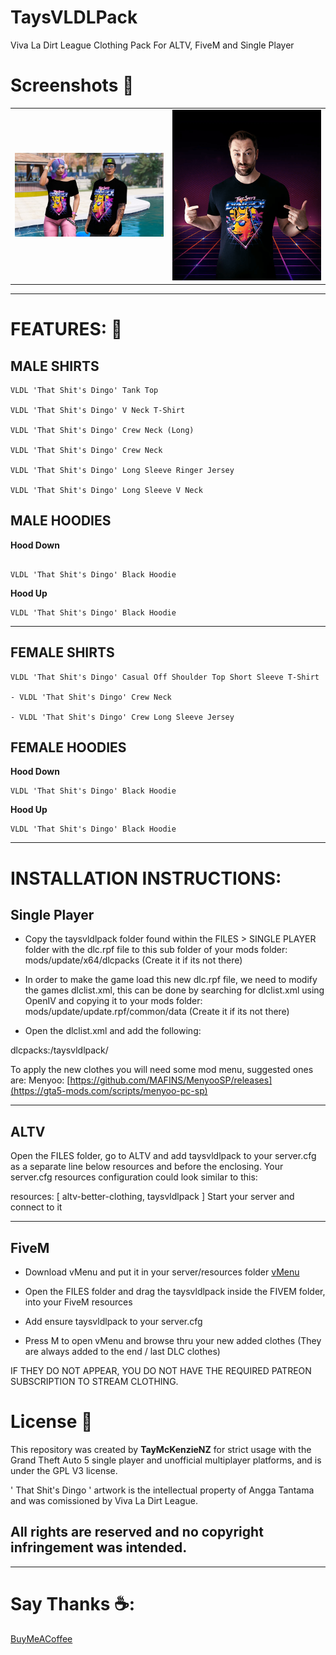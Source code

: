 # TaysVLDLPack

Viva La Dirt League Clothing Pack For ALTV, FiveM and Single Player

# Screenshots 📸

| | |
|-|-|
| <img src="SCREENSHOTS/VLDL001.jpeg" width="550"> | <img src="SCREENSHOTS/VLDL002.png" width="550"> |


----------------------------------------------------------------

# **FEATURES:** 🌟

## MALE SHIRTS

```tay
VLDL 'That Shit's Dingo' Tank Top

VLDL 'That Shit's Dingo' V Neck T-Shirt

VLDL 'That Shit's Dingo' Crew Neck (Long)

VLDL 'That Shit's Dingo' Crew Neck

VLDL 'That Shit's Dingo' Long Sleeve Ringer Jersey

VLDL 'That Shit's Dingo' Long Sleeve V Neck
```


## MALE HOODIES

**Hood Down**

```tay

VLDL 'That Shit's Dingo' Black Hoodie
```

**Hood Up**

```tay
VLDL 'That Shit's Dingo' Black Hoodie
```

---------------------------------------

## FEMALE SHIRTS

```tay
VLDL 'That Shit's Dingo' Casual Off Shoulder Top Short Sleeve T-Shirt

- VLDL 'That Shit's Dingo' Crew Neck

- VLDL 'That Shit's Dingo' Crew Long Sleeve Jersey
```

## FEMALE HOODIES

**Hood Down**

```tay
VLDL 'That Shit's Dingo' Black Hoodie
```

**Hood Up**

```tay
VLDL 'That Shit's Dingo' Black Hoodie
```



----------------------------------------

# INSTALLATION INSTRUCTIONS:

## Single Player

- Copy the taysvldlpack folder found within the FILES > SINGLE PLAYER folder with the dlc.rpf file to this sub folder of your mods folder: mods/update/x64/dlcpacks (Create it if its not there)

- In order to make the game load this new dlc.rpf file, we need to modify the games dlclist.xml, this can be done by searching for dlclist.xml using OpenIV and copying it to your mods folder: mods/update/update.rpf/common/data (Create it if its not there)

- Open the dlclist.xml and add the following:

dlcpacks:/taysvldlpack/

To apply the new clothes you will need some mod menu, suggested ones are:
Menyoo: [https://github.com/MAFINS/MenyooSP/releases](https://gta5-mods.com/scripts/menyoo-pc-sp)

--------------------------------------

## ALTV

Open the FILES folder, go to ALTV and add taysvldlpack to your server.cfg as a separate line below resources and before the enclosing. Your server.cfg resources configuration could look similar to this:

resources: [
altv-better-clothing,
taysvldlpack
]
Start your server and connect to it

--------------------------------------

## FiveM

- Download vMenu and put it in your server/resources folder [vMenu]( https://github.com/TomGrobbe/vMenu/releases)

- Open the FILES folder and drag the taysvldlpack inside the FIVEM folder, into your FiveM resources

- Add ensure taysvldlpack to your server.cfg

- Press M to open vMenu and browse thru your new added clothes (They are always added to the end / last DLC clothes)

IF THEY DO NOT APPEAR, YOU DO NOT HAVE THE REQUIRED PATREON SUBSCRIPTION TO STREAM CLOTHING.

# License 📝

This repository was created by **TayMcKenzieNZ** for strict usage with the Grand Theft Auto 5 single player and unofficial multiplayer platforms, and is under the GPL V3 license.

 ' That Shit's Dingo ' artwork is the intellectual property of Angga Tantama and was comissioned by Viva La Dirt League.

## All rights are reserved and no copyright infringement was intended.


---------------------------------------

# Say Thanks ☕:

[BuyMeACoffee](https://www.buymeacoffee.com/taymckenzienz)
